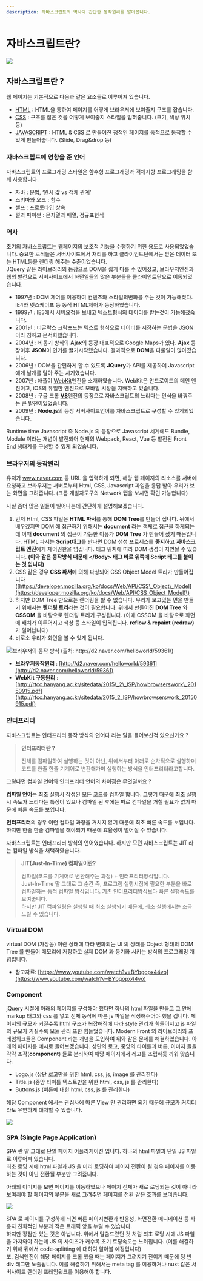 ```yaml
---
description: 자바스크립트의 역사와 간단한 동작원리를 알아봅니다.
---
```


# 자바스크립트란?

![](.gitbook/assets/body%20%282%29.png)

## 자바스크립트란 ? <a id="&#xC790;&#xBC14;&#xC2A4;&#xD06C;&#xB9BD;&#xD2B8;&#xB780;"></a>

웹 페이지는 기본적으로 다음과 같은 요소들로 이루어져 있습니다.

* [HTML](https://developer.mozilla.org/ko/docs/Learn/HTML/Introduction_to_HTML/Getting_started) : HTML을 통하여 페이지를 어떻게 브라우저에 보여줄지 구조를 잡습니다.
* [CSS](https://developer.mozilla.org/ko/docs/Web/CSS/시작하기/CSS란) :  구조를 잡은 것을 어떻게 보여줄지 스타일을 입혀줍니다. \(크기, 색상 위치 등\) 
* [JAVASCRIPT](https://developer.mozilla.org/ko/docs/Learn/JavaScript/First_steps/What_is_JavaScript) :  HTML & CSS 로 만들어진 정적인 페이지를 동적으로 동작할 수 있게 만들어줍니다. \(Slide, Drag&drop 등\)

### 자바스크립트에 영향을 준 언어 <a id="&#xC790;&#xBC14;&#xC2A4;&#xD06C;&#xB9BD;&#xD2B8;&#xC5D0;-&#xC601;&#xD5A5;&#xC744;-&#xC900;-&#xC5B8;&#xC5B4;"></a>

자바스크립트의 프로그래밍 스타일은 함수형 프로그래밍과 객체지향 프로그래밍을 함께 사용합니다.

* 자바 : 문법, ‘원시 값 vs 객체 관계’
* 스키마와 오크 : 함수
* 셀프 : 프로토타입 상속
* 펄과 파이썬 : 문자열과 배열, 정규표현식

### 역사 <a id="&#xC5ED;&#xC0AC;"></a>

초기의 자바스크립트는 웹페이지의 보조적 기능을 수행하기 위한 용도로 사용되었었습니다. 중요한 로직들은 서버사이드에서 처리를 하고 클라이언트단에서는 받은 데이터 또는 HTML등을 렌더링 해주는 수준이었습니다.  
JQuery 같은 라이브러리의 등장으로 DOM을 쉽게 다룰 수 있어졌고, 브라우저엔진과 웹의 발전으로 서버사이드에서 하던일들의 많은 부분들을 클라이언트단으로 이동되었습니다.

* 1997년 : DOM 제어를 이용하여 컨텐츠와 스타일의변화를 주는 것이 가능해졌다. IE4와 넷스케이프 등 동적 HTML제어가 등장하였습니다.
* 1999년 : IE5에서 서버요청을 보내고 텍스트형식의 데이터를 받는것이 가능해졌습니다.
* 2001년 : 더글락스 크락포드는 텍스트 형식으로 데이터를 저장하는 문법을 [JSON](https://developer.mozilla.org/ko/docs/Web/JavaScript/Reference/Global_Objects/JSON)이라 칭하고 문서화했습니다.
* 2004년 : 비동기 방식의 **Ajax**의 등장 대표적으로 Google Maps가 있다. **Ajax** 등장이후 **JSON**이 인기를 끌기시작했습니다. 결과적으로 **DOM**을 다룰일이 많아졌습니다.
* 2006년 : DOM을 간편하게 할 수 있도록 **JQuery**가 API를 제공하여 Javascript 에게 날개를 달아 주는 시기였습니다.
* 2007년 : 애플이 [WebKit](https://ko.wikipedia.org/wiki/웹킷)엔진을 소개하였습니다. WebKit은 안드로이드의 메인 엔진이고, iOS의 유일한 엔진으로 모바일 시장을 지배하고 있습니다.
* 2008년 : 구글 크롬 [**V8**](https://ko.wikipedia.org/wiki/크롬_V8)엔진의 등장으로 자바스크립트의 느리다는 인식을 바꿔주는 큰 발전이있었습니다.
* 2009년 : **Node.js**의 등장 서버사이드언어를 자바스크립트로 구성할 수 있게되었습니다.

Runtime time Javascript 즉 Node.js 의 등장으로 Javascript 세계에도 Bundle, Module 이라는 개념이 발전되어 현재의 Webpack, React, Vue 등 발전된 Front End 생태계를 구성할 수 있게 되었습니다. 

### 브라우저의 동작원리 <a id="&#xB3D9;&#xC791;&#xC6D0;&#xB9AC;"></a>

유저가 www.naver.com 등 URL 을 입력하게 되면, 해당 웹 페이지의 리소스를 서버에 요청하고 브라우저는 서버로부터 Html, CSS, Javascript 파일을 응답 받아 우리가 보는 화면을 그려줍니다. \(크롬 개발자도구의 Network 탭을 보시면 확인 가능합니다\)

사실 좀더 많은 일들이 일어나는데 간단하게 설명해보겠습니다.

1. 먼저 Html, CSS 파일은 **HTML 파서**를 통해 **DOM Tree**를 만들어 집니다. 뒤에서 배우겠지만 DOM 에 접근하기 위해서는 **document** 라는 객체로 접근을 하게되는데 이때 **document** 의 접근이 가능한 이유가 **DOM Tree** 가 만들어 졌기 때문입니다. HTML 파서는 **Script태그**를 만나면 DOM 생성 프로세스를 **중지**하고 **자바스크립트 엔진**에게 제어권한을 넘깁니다. 태그 위치에 따라 DOM 생성이 지연될 수 있습니다.  **\(이와 같은 동작방식 때문에 &lt;/Body&gt; 태그 바로 위쪽에 Script 태그를 붙이는 것 입니다\)**
2. CSS 같은 경우 **CSS 파서**에 의해 파싱되어 CSS Object Model 트리가 만들어집니다 \([https://developer.mozilla.org/ko/docs/Web/API/CSS\_Object\_Model](https://developer.mozilla.org/ko/docs/Web/API/CSS_Object_Model)\)
3. 하지만 DOM Tree 만으로는 렌더링을 할 수 없습니다. 우리가 보고있는 면을 만들기 위해서는 **렌더링 트리**라는 것이 필요합니다. 위에서 만들어진 **DOM Tree** 와 **CSSOM** 을 바탕으로 렌더링 트리가 구성됩니다. \(이때 CSSOM 을 바탕으로 화면에 배치가 이루어지고 색상 등 스타일이 입혀집니다. **reflow & repaint \(redraw\)** 가 일어납니다\)
4. 비로소 우리가 화면을 볼 수 있게 됩니다.

![&#xBE0C;&#xB77C;&#xC6B0;&#xC800;&#xC758; &#xB3D9;&#xC791; &#xBC29;&#xC2DD; \(&#xCD9C;&#xCC98;: http://d2.naver.com/helloworld/59361\)](https://d2.naver.com/content/images/2015/06/helloworld-59361-3.png)

* **브라우저동작원리** : [http://d2.naver.com/helloworld/59361](http://d2.naver.com/helloworld/59361)
* **WebKit 구동원리** : [http://rtcc.hanyang.ac.kr/sitedata/2015\_2\_ISP/howbrowserswork\_20150915.pdf](http://rtcc.hanyang.ac.kr/sitedata/2015_2_ISP/howbrowserswork_20150915.pdf)

### 인터프리터 <a id="&#xC778;&#xD130;&#xD504;&#xB9AC;&#xD2B8;"></a>

자바스크립트는 인터프리터 동작 방식의 언어다 라는 말을 들어보신적 있으신가요 ?

> **인터프리터란 ?**  
>   
> 전체를 컴파일하여 실행하는 것이 아닌, 위에서부터 아래로 순차적으로 실행하며 코드를 한줄 한줄 기계어로 변환해가며 실행하는 방식을 인터프리터라고합니다.

그렇다면 컴파일 언어와 인터프리터 언어의 차이점은 무엇일까요 ?

**컴파일 언어**는 최초 실행시 작성된 모든 코드를 컴파일 합니다. 그렇기 때문에 최초 실행시 속도가 느리다는 특징이 있으나 컴파일 된 후에는 따로 컴파일을 거칠 필요가 없기 때문에 빠른 속도를 보입니다.

**인터프리터**의 경우 이런 컴파일 과정을 거치지 않기 때문에 최초 빠른 속도를 보입니다. 하지만 한줄 한줄 컴파일을 해야되기 때문에 효율성이 떨어질 수 있습니다.

자바스크립트는 인터프리터 방식의 언어였습니다. 하지만 모던 자바스크립트는 JIT 라는 컴파일 방식을 채택하였습니다.

> **JIT\(Just-In-Time\) 컴파일이란?**  
>   
> 컴파일\(코드를 기계어로 변환해주는 과정\) + 인터프리터방식입니다.  
> Just-In-Time 말 그대로 그 순간 즉, 프로그램 실행시점에 필요한 부분을 바로 컴파일하는 동적 컴파일 방식입니다. 기존 인터프리터방식보다 빠른 실행속도를 보여줍니다.  
> 하지만 JIT 컴파일링은 실행될 때 최초 실행되기 때문에, 최초 실행에서는 조금 느릴 수 있습니다.



### Virtual DOM

virtual DOM \(가상돔\) 이란 상태에 따라 변화되는 UI 의 상태를 Object 형태의 DOM Tree 를 만들어 메모리에 저장하고 실제 DOM 과 동기화 시키는 방식의 프로그래밍 개념입니다.  

* 참고자료: [https://www.youtube.com/watch?v=BYbgopx44vo](https://www.youtube.com/watch?v=BYbgopx44vo) 

### Component  <a id="component"></a>

jQuery 시절에 아래의 페이지를 구성해야 했다면 하나의 html 파일을 만들고 그 안에 markup 태그와 css 를 넣고 전체 동작에 따른 js 파일을 작성해주어야 했을 겁니다. 페이지의 규모가 커질수록 html 구조가 복잡해짐에 따라 style 관리가 힘들어지고 js 파일의 규모가 커질수록 모듈 관리 또한 힘들었습니다. Modern Front 의 라이브러리와 프레임워크들은 Component 라는 개념을 도입하여 위와 같은 문제를 해결하였습니다. 아래의 페이지를 예시로 들어보겠습니다. 상단의 로고, 중앙의 타이틀과 버튼, 이미지 들을 각각 조각\(**component**\) 들로 분리하여 해당 페이지에서 레고를 조립하듯 끼워 맞춥니다.

* Logo.js \(상단 로고만을 위한 html, css, js, image 를 관리한다\)
* Title.js \(중앙 타이틀 텍스트만을 위한 html, css, js 를 관리한다\)
* Buttons.js \(버튼에 대한 html, css, js 를 관리한다\)

해당 Component 에서는 관심사에 따른 View 만 관리하면 되기 때문에 규모가 커지더라도 유연하게 대처할 수 있습니다.

![](https://blobscdn.gitbook.com/v0/b/gitbook-28427.appspot.com/o/assets%2F-LYGyJlfT4aHSW1TgIhy%2F-LYGyavI6j95eFiGxste%2F-LYH2dzRo_T9G8ynoPBk%2Fmain.PNG?alt=media&token=42f140f4-8717-4105-8d3b-2759206f0c8b)



### SPA  \(Single Page Application\)

SPA 란 말 그대로 단일 페이지 어플리케이션 입니다. 하나의 html 파일과 단일 JS 파일로 이루어져 있습니다.  
최초 로딩 시에 html 파일과 JS 을 미리 로딩하여 페이지 전환이 될 경우 페이지를 이동하는 것이 아닌 전환될 부분만 그려줍니다.

아래의 이미지를 보면 페이지를 이동하였으나 페이지 전체가 새로 로딩되는 것이 아니라 보여줘야 할 페이지의 부분을 새로 그려주면 페이지를 전환 같은 효과를 보여줍니다.  


![](.gitbook/assets/webtoon.gif)

SPA 로 페이지를 구성하게 되면 빠른 페이지변환과 반응성, 화면전환 애니메이션 등 사용자 친화적인 부분과 적은 트래픽 양을 누릴 수 있습니다.  
하지만 장점만 있는 것은 아닙니다. 위에서 말씀드렸던 것 처럼 최초 로딩 시에 JS 파일을 가져와야 하는데 JS 의 사이즈가 커수록 초기 로딩속도는 느려집니다. \(이를 해결하기 위해 뒤에서 code-splitting 에 대하여 알아볼 예정입니다\)  
또,  검색엔진이 해당 페이지를 크롤 했을 때는 페이지가 그려지기 전이기 때문에 텅 빈 div 태그만 노출됩니다. 이를 해결하기 위해서는 meta tag 를 이용하거나 nuxt 같은 서버사이드 렌더링 프레임워크를 이용해야 합니다.



